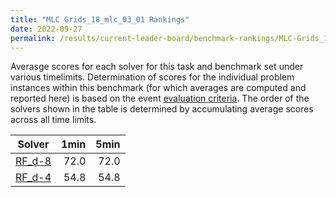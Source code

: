 ```yaml
---
title: "MLC Grids_18_mlc_03_01 Rankings"
date: 2022-09-27
permalink: /results/current-leader-board/benchmark-rankings/MLC-Grids_18_mlc_03_01-rankings
---
```



Averasge scores for each solver for this task and benchmark set under various timelimits.  Determination of scores for the individual problem instances within this benchmark (for which averages are computed and reported here) is based on the event [evaluation criteria](https://uaicompetition.github.io/uci-2022/results/evaluation-criteria/).  The order of the solvers shown in the table is determined by accumulating average scores across all time limits.

|                   Solver                    | 1min | 5min |
| ------------------------------------------- | ---: | ---: |
| [RF_d-8](../solver-scores/RF_d-8-scores.md) | 72.0 | 72.0 |
| [RF_d-4](../solver-scores/RF_d-4-scores.md) | 54.8 | 54.8 |


